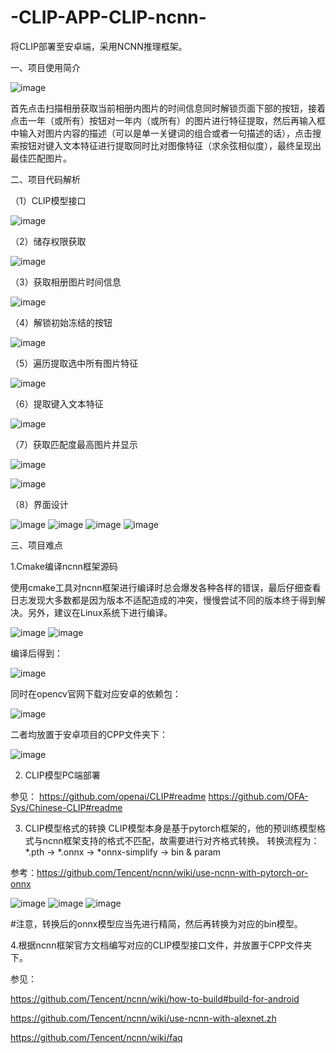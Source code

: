 # -CLIP-APP-CLIP-ncnn-
将CLIP部署至安卓端，采用NCNN推理框架。

一、项目使用简介
  
![image](https://github.com/ChenYusong01/CLIP-imagesearch-APP-powered-by-CLIP-ncnn-Andriod/assets/91783123/e1d5bba0-65d3-461d-b1e6-fefd65a9cbf6)


首先点击扫描相册获取当前相册内图片的时间信息同时解锁页面下部的按钮，接着点击一年（或所有）按钮对一年内（或所有）的图片进行特征提取，然后再输入框中输入对图片内容的描述（可以是单一关键词的组合或者一句描述的话），点击搜索按钮对键入文本特征进行提取同时比对图像特征（求余弦相似度），最终呈现出最佳匹配图片。



二、项目代码解析

（1）CLIP模型接口

 ![image](https://github.com/ChenYusong01/CLIP-imagesearch-APP-powered-by-CLIP-ncnn-Andriod/assets/91783123/082ed3f4-4d6c-4deb-b09d-94ed947deef6)


（2）储存权限获取

![image](https://github.com/ChenYusong01/CLIP-imagesearch-APP-powered-by-CLIP-ncnn-Andriod/assets/91783123/75df53bf-b562-4aeb-8ecd-742097a616a3)



（3）获取相册图片时间信息

 ![image](https://github.com/ChenYusong01/CLIP-imagesearch-APP-powered-by-CLIP-ncnn-Andriod/assets/91783123/60c6b5e9-a145-43d1-935b-0fe0e81b14e8)


（4）解锁初始冻结的按钮

![image](https://github.com/ChenYusong01/CLIP-imagesearch-APP-powered-by-CLIP-ncnn-Andriod/assets/91783123/2d5aaeeb-ae1e-46d0-94f4-f87469650a4c)


（5）遍历提取选中所有图片特征

 ![image](https://github.com/ChenYusong01/CLIP-imagesearch-APP-powered-by-CLIP-ncnn-Andriod/assets/91783123/91535e32-bb16-4f8d-a804-62008133a8dd)


（6）提取键入文本特征

![image](https://github.com/ChenYusong01/CLIP-imagesearch-APP-powered-by-CLIP-ncnn-Andriod/assets/91783123/a3aa66f4-1bca-4391-8857-00d91d6a58f7)


（7）获取匹配度最高图片并显示
 
![image](https://github.com/ChenYusong01/CLIP-imagesearch-APP-powered-by-CLIP-ncnn-Andriod/assets/91783123/1df28945-2f48-4bb3-8f47-544aea92b716)

![image](https://github.com/ChenYusong01/CLIP-imagesearch-APP-powered-by-CLIP-ncnn-Andriod/assets/91783123/9a5c4c32-d5bc-442c-aaee-1100a5aea14f)



（8）界面设计
 
![image](https://github.com/ChenYusong01/CLIP-imagesearch-APP-powered-by-CLIP-ncnn-Andriod/assets/91783123/370e90de-531f-471b-8bd1-72adab8960aa)
![image](https://github.com/ChenYusong01/CLIP-imagesearch-APP-powered-by-CLIP-ncnn-Andriod/assets/91783123/106a7d3a-765d-40c7-b84c-c0b1739a025e)
![image](https://github.com/ChenYusong01/CLIP-imagesearch-APP-powered-by-CLIP-ncnn-Andriod/assets/91783123/88480f3c-fce4-467a-8241-425b16c0524e)
![image](https://github.com/ChenYusong01/CLIP-imagesearch-APP-powered-by-CLIP-ncnn-Andriod/assets/91783123/2d16e82a-1d85-42ce-a689-128fa1bb4812)

 
 
三、项目难点

1.Cmake编译ncnn框架源码

使用cmake工具对ncnn框架进行编译时总会爆发各种各样的错误，最后仔细查看日志发现大多数都是因为版本不适配造成的冲突，慢慢尝试不同的版本终于得到解决。另外，建议在Linux系统下进行编译。

![image](https://github.com/ChenYusong01/CLIP-imagesearch-APP-powered-by-CLIP-ncnn-Andriod/assets/91783123/16184cdb-9f2f-4fc4-b35c-c20581c200c7)
![image](https://github.com/ChenYusong01/CLIP-imagesearch-APP-powered-by-CLIP-ncnn-Andriod/assets/91783123/80ff3d0c-286b-44cd-89d3-c125692fbd00)

 
编译后得到：

![image](https://github.com/ChenYusong01/CLIP-imagesearch-APP-powered-by-CLIP-ncnn-Andriod/assets/91783123/6a076a83-7a6a-4fef-806d-c965e37e5e54)

同时在opencv官网下载对应安卓的依赖包：

![image](https://github.com/ChenYusong01/CLIP-imagesearch-APP-powered-by-CLIP-ncnn-Andriod/assets/91783123/954f3d88-14ab-4570-84b3-7abd343d1d85)

二者均放置于安卓项目的CPP文件夹下：

![image](https://github.com/ChenYusong01/CLIP-imagesearch-APP-powered-by-CLIP-ncnn-Andriod/assets/91783123/bc68712a-dc83-49af-a490-376ba07c4f05)

2. CLIP模型PC端部署
   
参见：
https://github.com/openai/CLIP#readme
https://github.com/OFA-Sys/Chinese-CLIP#readme

3. CLIP模型格式的转换
CLIP模型本身是基于pytorch框架的，他的预训练模型格式与ncnn框架支持的格式不匹配，故需要进行对齐格式转换。
转换流程为： *.pth -> *.onnx -> *onnx-simplify -> bin & param

参考：https://github.com/Tencent/ncnn/wiki/use-ncnn-with-pytorch-or-onnx

![image](https://github.com/ChenYusong01/CLIP-imagesearch-APP-powered-by-CLIP-ncnn-Andriod/assets/91783123/00cd67fc-e9d1-4ea4-a311-39b4dbf059c8)
![image](https://github.com/ChenYusong01/CLIP-imagesearch-APP-powered-by-CLIP-ncnn-Andriod/assets/91783123/96217e0e-f677-4635-8172-ebf129dfa181)
![image](https://github.com/ChenYusong01/CLIP-imagesearch-APP-powered-by-CLIP-ncnn-Andriod/assets/91783123/e95d406e-8835-4e2c-9f13-3636b3526220)

#注意，转换后的onnx模型应当先进行精简，然后再转换为对应的bin模型。

4.根据ncnn框架官方文档编写对应的CLIP模型接口文件，并放置于CPP文件夹下。

参见：

https://github.com/Tencent/ncnn/wiki/how-to-build#build-for-android

https://github.com/Tencent/ncnn/wiki/use-ncnn-with-alexnet.zh

https://github.com/Tencent/ncnn/wiki/faq

